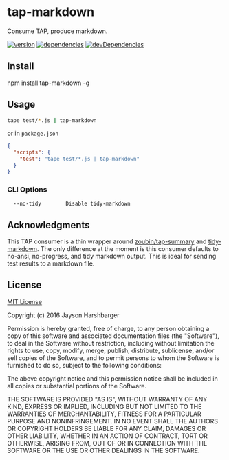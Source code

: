 # tap-markdown
Consume TAP, produce markdown.

[![version](https://img.shields.io/npm/v/tap-markdown.svg)](https://www.npmjs.org/package/tap-markdown)
[![dependencies](https://david-dm.org/Hypercubed/tap-markdown.svg)](https://david-dm.org/Hypercubed/tap-markdown)
[![devDependencies](https://david-dm.org/Hypercubed/tap-markdown/dev-status.svg)](https://david-dm.org/Hypercubed/tap-markdown#info=devDependencies)

## Install

npm install tap-markdown -g

## Usage

```sh
tape test/*.js | tap-markdown
```

or in `package.json`

```json
{
  "scripts": {
    "test": "tape test/*.js | tap-markdown"
  }
}
```

### CLI Options

```
  --no-tidy        Disable tidy-markdown
```

## Acknowledgments

This TAP consumer is a thin wrapper around [zoubin/tap-summary](https://github.com/zoubin/tap-summary) and [tidy-markdown](https://github.com/slang800/tidy-markdown).  The only difference at the moment is this consumer defaults to no-ansi, no-progress, and tidy markdown output.  This is ideal for sending test results to a markdown file.

## License

[MIT License](http://en.wikipedia.org/wiki/MIT_License)

Copyright (c) 2016 Jayson Harshbarger

Permission is hereby granted, free of charge, to any person obtaining a copy of this software and associated documentation files (the "Software"), to deal in the Software without restriction, including without limitation the rights to use, copy, modify, merge, publish, distribute, sublicense, and/or sell copies of the Software, and to permit persons to whom the Software is furnished to do so, subject to the following conditions:

The above copyright notice and this permission notice shall be included in all copies or substantial portions of the Software.

THE SOFTWARE IS PROVIDED "AS IS", WITHOUT WARRANTY OF ANY KIND, EXPRESS OR IMPLIED, INCLUDING BUT NOT LIMITED TO THE WARRANTIES OF MERCHANTABILITY, FITNESS FOR A PARTICULAR PURPOSE AND NONINFRINGEMENT. IN NO EVENT SHALL THE AUTHORS OR COPYRIGHT HOLDERS BE LIABLE FOR ANY CLAIM, DAMAGES OR OTHER LIABILITY, WHETHER IN AN ACTION OF CONTRACT, TORT OR OTHERWISE, ARISING FROM, OUT OF OR IN CONNECTION WITH THE SOFTWARE OR THE USE OR OTHER DEALINGS IN THE SOFTWARE.
